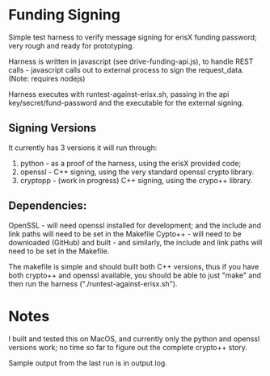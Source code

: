 # Funding Signing
Simple test harness to verify message signing for erisX funding password; very rough and ready for prototyping.

Harness is written in javascript (see drive-funding-api.js), to handle REST calls - javascript calls out to external process to sign the request_data.
(Note: requires nodejs)

Harness executes with runtest-against-erisx.sh, passing in the api key/secret/fund-password and the executable for the external signing. 

## Signing Versions
It currently has 3 versions it will run through:

1. python - as a proof of the harness, using the erisX provided code;
2. openssl - C++ signing, using the very standard openssl crypto library.
3. cryptopp - (work in progress) C++ signing, using the crypo++ library.

## Dependencies:

OpenSSL - will need openssl installed for development; and the include and link paths will need to be set in the Makefile
Cypto++ - will need to be downloaded (GitHub) and built - and similarly, the include and link paths will need to be set in the Makefile.

The makefile is simple and should built both C++ versions, thus if you have both crypto++ and openssl available, you should be able to just "make" and then run the harness ("./runtest-against-erisx.sh").

# Notes
I built and tested this on MacOS, and currently only the python and openssl versions work; no time so far to figure out the complete crypto++ story.

Sample output from the last run is in output.log.
